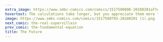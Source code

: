 ```yaml
---
extra_image: https://www.smbc-comics.com/comics/1517500806-20180201after (1).png
hovertext: The calculations take longer, but you appreciate them more that way.
image: https://www.smbc-comics.com/comics/1517500793-20180201 (1).png
next_comic: the-real-supervillain
prev_comic: the-fundamental-equation
title: The Future
---
```


